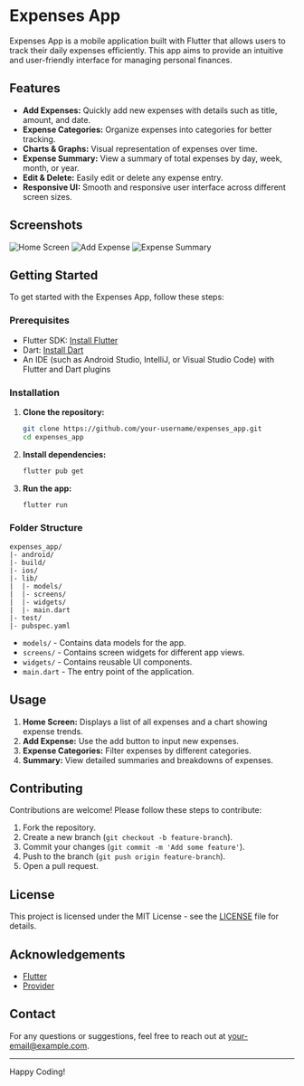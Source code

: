 # Expenses App

Expenses App is a mobile application built with Flutter that allows users to track their daily expenses efficiently. This app aims to provide an intuitive and user-friendly interface for managing personal finances.

## Features

- **Add Expenses:** Quickly add new expenses with details such as title, amount, and date.
- **Expense Categories:** Organize expenses into categories for better tracking.
- **Charts & Graphs:** Visual representation of expenses over time.
- **Expense Summary:** View a summary of total expenses by day, week, month, or year.
- **Edit & Delete:** Easily edit or delete any expense entry.
- **Responsive UI:** Smooth and responsive user interface across different screen sizes.

## Screenshots

![Home Screen](screenshots/home.png)
![Add Expense](screenshots/add_expense.png)
![Expense Summary](screenshots/summary.png)

## Getting Started

To get started with the Expenses App, follow these steps:

### Prerequisites

- Flutter SDK: [Install Flutter](https://flutter.dev/docs/get-started/install)
- Dart: [Install Dart](https://dart.dev/get-dart)
- An IDE (such as Android Studio, IntelliJ, or Visual Studio Code) with Flutter and Dart plugins

### Installation

1. **Clone the repository:**
   ```sh
   git clone https://github.com/your-username/expenses_app.git
   cd expenses_app
   ```

2. **Install dependencies:**
   ```sh
   flutter pub get
   ```

3. **Run the app:**
   ```sh
   flutter run
   ```

### Folder Structure

```
expenses_app/
|- android/
|- build/
|- ios/
|- lib/
|  |- models/
|  |- screens/
|  |- widgets/
|  |- main.dart
|- test/
|- pubspec.yaml
```

- `models/` - Contains data models for the app.
- `screens/` - Contains screen widgets for different app views.
- `widgets/` - Contains reusable UI components.
- `main.dart` - The entry point of the application.

## Usage

1. **Home Screen:** Displays a list of all expenses and a chart showing expense trends.
2. **Add Expense:** Use the add button to input new expenses.
3. **Expense Categories:** Filter expenses by different categories.
4. **Summary:** View detailed summaries and breakdowns of expenses.

## Contributing

Contributions are welcome! Please follow these steps to contribute:

1. Fork the repository.
2. Create a new branch (`git checkout -b feature-branch`).
3. Commit your changes (`git commit -m 'Add some feature'`).
4. Push to the branch (`git push origin feature-branch`).
5. Open a pull request.

## License

This project is licensed under the MIT License - see the [LICENSE](LICENSE) file for details.

## Acknowledgements

- [Flutter](https://flutter.dev/)
- [Provider](https://pub.dev/packages/provider)

## Contact

For any questions or suggestions, feel free to reach out at [your-email@example.com](mailto:your-email@example.com).

---

Happy Coding!
